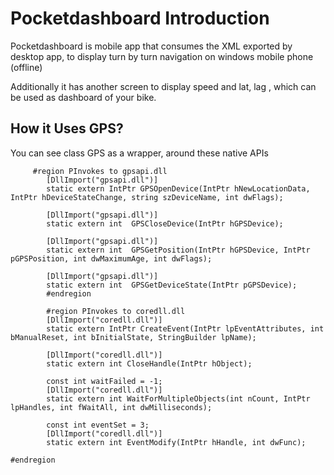 # Pocketdashboard Introduction #

Pocketdashboard is mobile app that consumes the XML exported by desktop app, to display turn by turn navigation on windows mobile phone (offline)

Additionally it has another screen to display speed and lat, lag , which can be used as dashboard of your bike.

## How it Uses GPS? ##
You can see class GPS as a wrapper, around these native APIs
```
     #region PInvokes to gpsapi.dll
        [DllImport("gpsapi.dll")]
        static extern IntPtr GPSOpenDevice(IntPtr hNewLocationData, IntPtr hDeviceStateChange, string szDeviceName, int dwFlags);

        [DllImport("gpsapi.dll")]
        static extern int  GPSCloseDevice(IntPtr hGPSDevice);

        [DllImport("gpsapi.dll")]
        static extern int  GPSGetPosition(IntPtr hGPSDevice, IntPtr pGPSPosition, int dwMaximumAge, int dwFlags);

        [DllImport("gpsapi.dll")]
        static extern int  GPSGetDeviceState(IntPtr pGPSDevice);
        #endregion

        #region PInvokes to coredll.dll
        [DllImport("coredll.dll")]
        static extern IntPtr CreateEvent(IntPtr lpEventAttributes, int bManualReset, int bInitialState, StringBuilder lpName);

        [DllImport("coredll.dll")]
        static extern int CloseHandle(IntPtr hObject);

        const int waitFailed = -1;
        [DllImport("coredll.dll")]
        static extern int WaitForMultipleObjects(int nCount, IntPtr lpHandles, int fWaitAll, int dwMilliseconds);

        const int eventSet = 3;
        [DllImport("coredll.dll")]
        static extern int EventModify(IntPtr hHandle, int dwFunc);
        
#endregion
```